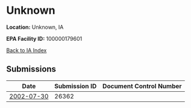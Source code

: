 # Unknown

**Location:** Unknown, IA

**EPA Facility ID:** 100000179601

[Back to IA Index](../../index.md)

## Submissions

| Date | Submission ID | Document Control Number |
|------|--------------|-------------------------|
| [2002-07-30](submissions/26362.md) | 26362 |  |
